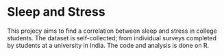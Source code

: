 # Sleep and Stress

This projecy aims to find a correlation between sleep and stress in college students. The dataset is self-collected; from individual surveys completed by students at a university in India. The code and analysis is done on R.
